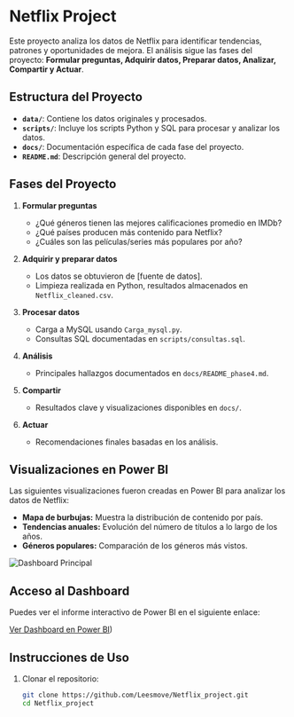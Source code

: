 # Netflix Project

Este proyecto analiza los datos de Netflix para identificar tendencias, patrones y oportunidades de mejora. El análisis sigue las fases del proyecto: 
**Formular preguntas, Adquirir datos, Preparar datos, Analizar, Compartir y Actuar**.

## Estructura del Proyecto

- **`data/`**: Contiene los datos originales y procesados.
- **`scripts/`**: Incluye los scripts Python y SQL para procesar y analizar los datos.
- **`docs/`**: Documentación específica de cada fase del proyecto.
- **`README.md`**: Descripción general del proyecto.

## Fases del Proyecto

1. **Formular preguntas**
   - ¿Qué géneros tienen las mejores calificaciones promedio en IMDb?
   - ¿Qué países producen más contenido para Netflix?
   - ¿Cuáles son las películas/series más populares por año?

2. **Adquirir y preparar datos**
   - Los datos se obtuvieron de [fuente de datos].
   - Limpieza realizada en Python, resultados almacenados en `Netflix_cleaned.csv`.

3. **Procesar datos**
   - Carga a MySQL usando `Carga_mysql.py`.
   - Consultas SQL documentadas en `scripts/consultas.sql`.

4. **Análisis**
   - Principales hallazgos documentados en `docs/README_phase4.md`.

5. **Compartir**
   - Resultados clave y visualizaciones disponibles en `docs/`.

6. **Actuar**
   - Recomendaciones finales basadas en los análisis.

## Visualizaciones en Power BI

Las siguientes visualizaciones fueron creadas en Power BI para analizar los datos de Netflix:

- **Mapa de burbujas:** Muestra la distribución de contenido por país.
- **Tendencias anuales:** Evolución del número de títulos a lo largo de los años.
- **Géneros populares:** Comparación de los géneros más vistos.

![Dashboard Principal](https://drive.google.com/file/d/188co2WeCRRWTw_6nYqp4rukuDy_kxEhs/view?usp=sharing)

## Acceso al Dashboard  

Puedes ver el informe interactivo de Power BI en el siguiente enlace:  

[Ver Dashboard en Power BI](https://app.powerbi.com/reportEmbed?reportId=72e691af-4da4-457b-b5f9-6d0d4bb4e0c5&autoAuth=true&ctid=dd505be5-ec69-47f5-92df-caa55febf5fa))


## Instrucciones de Uso

1. Clonar el repositorio:
   ```bash
   git clone https://github.com/Leesmove/Netflix_project.git
   cd Netflix_project